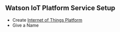 ## Watson IoT Platform Service Setup

- Create [Internet of Things Platform](https://console.bluemix.net/catalog/services/internet-of-things-platform) 
- Give a Name

